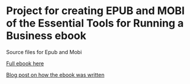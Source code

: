 # Project for creating EPUB and MOBI of the Essential Tools for Running a Business ebook

Source files for Epub and Mobi

[Full ebook here](https://www.activecollab.com/pages/l/ebooks/tools-ebook.html)

[Blog post on how the ebook was written](https://blog.activecollab.com/design/2016/03/21/how-to-write-an-ebook.html)

